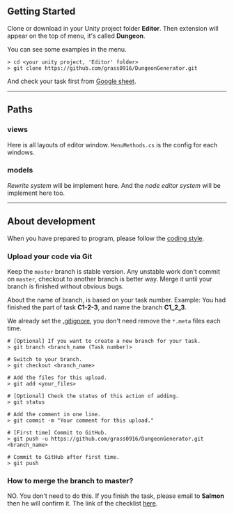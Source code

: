 ## Getting Started

Clone or download in your Unity project folder **Editor**. Then extension will appear on the top of menu, it's called **Dungeon**.

You can see some examples in the menu.

```
> cd <your unity project, 'Editor' folder>
> git clone https://github.com/grass0916/DungeonGenerator.git
```

And check your task first from [Google sheet](https://docs.google.com/spreadsheets/d/1A1DMKRhcZCAshqFJlascTw-KpFhdhQTCEFTGTjbah5s/edit?usp=sharing).

---

## Paths

### views

Here is all layouts of editor window. `MenuMethods.cs` is the config for each windows.

### models

*Rewrite system* will be implement here. And the *node editor system* will be implement here too.

---

## About development

When you have prepared to program, please follow the [coding style](https://github.com/grass0916/DungeonGenerator/wiki/C%23-Style-Guide).

### Upload your code via Git

Keep the `master` branch is stable version. Any unstable work don't commit on `master`, checkout to another branch is better way. Merge it until your branch is finished without obvious bugs.

About the name of branch, is based on your task number. Example: You had finished the part of task **C1-2-3**, and name the branch **C1_2_3**.

We already set the [.gitignore](https://github.com/grass0916/DungeonGenerator/blob/master/.gitignore), you don't need remove the `*.meta` files each time.

```
# [Optional] If you want to create a new branch for your task.
> git branch <branch_name (Task number)>

# Switch to your branch.
> git checkout <branch_name>

# Add the files for this upload.
> git add <your_files>

# [Optional] Check the status of this action of adding.
> git status

# Add the comment in one line.
> git commit -m "Your comment for this upload."

# [First time] Commit to GitHub.
> git push -u https://github.com/grass0916/DungeonGenerator.git <branch_name>

# Commit to GitHub after first time.
> git push
```

### How to merge the branch to master?

NO. You don't need to do this. If you finish the task, please email to **Salmon** then he will confirm it. The link of the checklist [here](https://docs.google.com/spreadsheets/d/1A1DMKRhcZCAshqFJlascTw-KpFhdhQTCEFTGTjbah5s/edit?usp=sharing).